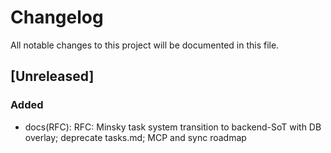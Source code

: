 # Changelog

All notable changes to this project will be documented in this file.

## [Unreleased]

### Added

- docs(RFC): RFC: Minsky task system transition to backend-SoT with DB overlay; deprecate tasks.md; MCP and sync roadmap
